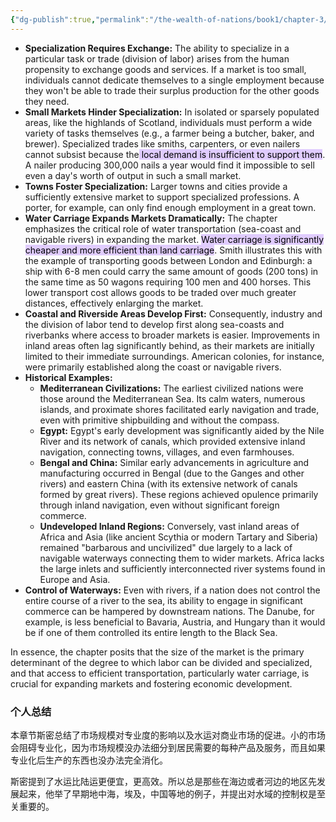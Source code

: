 ```yaml
---
{"dg-publish":true,"permalink":"/the-wealth-of-nations/book1/chapter-3/"}
---
```




- **Specialization Requires Exchange:** The ability to specialize in a particular task or trade (division of labor) arises from the human propensity to exchange goods and services. If a market is too small, individuals cannot dedicate themselves to a single employment because they won't be able to trade their surplus production for the other goods they need.
- **Small Markets Hinder Specialization:** In isolated or sparsely populated areas, like the highlands of Scotland, individuals must perform a wide variety of tasks themselves (e.g., a farmer being a butcher, baker, and brewer). Specialized trades like smiths, carpenters, or even nailers cannot subsist because the<mark style="background: #D2B3FFA6;"> local demand is insufficient to support them</mark>. A nailer producing 300,000 nails a year would find it impossible to sell even a day's worth of output in such a small market.
- **Towns Foster Specialization:** Larger towns and cities provide a sufficiently extensive market to support specialized professions. A porter, for example, can only find enough employment in a great town.
- **Water Carriage Expands Markets Dramatically:** The chapter emphasizes the critical role of water transportation (sea-coast and navigable rivers) in expanding the market. <mark style="background: #D2B3FFA6;">Water carriage is significantly cheaper and more efficient than land carriage</mark>. Smith illustrates this with the example of transporting goods between London and Edinburgh: a ship with 6-8 men could carry the same amount of goods (200 tons) in the same time as 50 wagons requiring 100 men and 400 horses. This lower transport cost allows goods to be traded over much greater distances, effectively enlarging the market.
- **Coastal and Riverside Areas Develop First:** Consequently, industry and the division of labor tend to develop first along sea-coasts and riverbanks where access to broader markets is easier. Improvements in inland areas often lag significantly behind, as their markets are initially limited to their immediate surroundings. American colonies, for instance, were primarily established along the coast or navigable rivers.
- **Historical Examples:**
    - **Mediterranean Civilizations:** The earliest civilized nations were those around the Mediterranean Sea. Its calm waters, numerous islands, and proximate shores facilitated early navigation and trade, even with primitive shipbuilding and without the compass.
    - **Egypt:** Egypt's early development was significantly aided by the Nile River and its network of canals, which provided extensive inland navigation, connecting towns, villages, and even farmhouses.
    - **Bengal and China:** Similar early advancements in agriculture and manufacturing occurred in Bengal (due to the Ganges and other rivers) and eastern China (with its extensive network of canals formed by great rivers). These regions achieved opulence primarily through inland navigation, even without significant foreign commerce.
    - **Undeveloped Inland Regions:** Conversely, vast inland areas of Africa and Asia (like ancient Scythia or modern Tartary and Siberia) remained "barbarous and uncivilized" due largely to a lack of navigable waterways connecting them to wider markets. Africa lacks the large inlets and sufficiently interconnected river systems found in Europe and Asia.
- **Control of Waterways:** Even with rivers, if a nation does not control the entire course of a river to the sea, its ability to engage in significant commerce can be hampered by downstream nations. The Danube, for example, is less beneficial to Bavaria, Austria, and Hungary than it would be if one of them controlled its entire length to the Black Sea.

In essence, the chapter posits that the size of the market is the primary determinant of the degree to which labor can be divided and specialized, and that access to efficient transportation, particularly water carriage, is crucial for expanding markets and fostering economic development.


### 个人总结
本章节斯密总结了市场规模对专业度的影响以及水运对商业市场的促进。小的市场会阻碍专业化，因为市场规模没办法细分到居民需要的每种产品及服务，而且如果专业化后生产的东西也没办法完全消化。

斯密提到了水运比陆运更便宜，更高效。所以总是那些在海边或者河边的地区先发展起来，他举了早期地中海，埃及，中国等地的例子，并提出对水域的控制权是至关重要的。